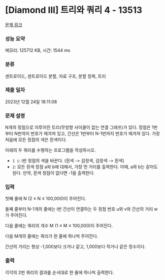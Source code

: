 # [Diamond III] 트리와 쿼리 4 - 13513 

[문제 링크](https://www.acmicpc.net/problem/13513) 

### 성능 요약

메모리: 125712 KB, 시간: 1544 ms

### 분류

센트로이드, 센트로이드 분할, 자료 구조, 분할 정복, 트리

### 제출 일자

2023년 12월 24일 18:11:08

### 문제 설명

<p>N개의 정점으로 이루어진 트리(무방향 사이클이 없는 연결 그래프)가 있다. 정점은 1번부터 N번까지 번호가 매겨져 있고, 간선은 1번부터 N-1번까지 번호가 매겨져 있다. 가장 처음에 모든 정점의 색은 흰색이다.</p>

<p>아래의 두 쿼리를 수행하는 프로그램을 작성하시오.</p>

<ul>
	<li><code>1 i</code>: i번 정점의 색을 바꾼다. (흰색 -> 검정색, 검정색 -> 흰색)</li>
	<li><code>2</code>: 모든 흰색 정점 a와 b에 대해서, 가장 먼 거리를 출력한다. 이때, a와 b는 같아도 된다. 만약, 흰색 정점이 없다면 -1을 출력한다.</li>
</ul>

### 입력 

 <p>첫째 줄에 N (2 ≤ N ≤ 100,000)이 주어진다.</p>

<p>둘째 줄부터 N-1개의 줄에는 i번 간선이 연결하는 두 정점 번호 u와 v와 간선의 거리 w가 주어진다.</p>

<p>다음 줄에는 쿼리의 개수 M (1 ≤ M ≤ 100,000)이 주어진다.</p>

<p>다음 M개의 줄에는 쿼리가 한 줄에 하나씩 주어진다.</p>

<p>간선의 거리는 항상 -1,000보다 크거나 같고, 1,000보다 작거나 같은 정수이다.</p>

### 출력 

 <p>각각의 2번 쿼리의 결과를 순서대로 한 줄에 하나씩 출력한다.</p>

